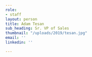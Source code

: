 ```yaml
---
role:
- staff
layout: person
title: Adam Tesan
sub_heading: Sr. VP of Sales
thumbnail: "/uploads/2019/tesan.jpg"
email: ''
linkedin: ''

---
```

